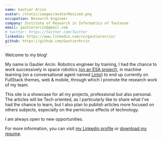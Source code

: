 ```yaml
---
name: Gautier Arcin
avatar: /static/images/avatarResized.png
occupation: Research Engineer
company: Institute of Research in Informatics of Toulouse
email: gautierarcin@gmail.com
# twitter: https://twitter.com/Twitter
linkedin: https://www.linkedin.com/in/gautierarcin/
github: https://github.com/GautierArcin
---
```


Welcome to my blog!

My name is Gautier Arcin. Robotics engineer by training, I had the chance to work successively in space robotics [(on an ESA project)](https://www.h2020-pulsar.eu/), in machine learning (on a conversational agent named [Linto](https://linto.ai/)) to end up currently on FullStack themes, web & mobile, through which I promote the research work of my team.

This site is a showcase for all my projects, professional but also personal. The articles will be Tech oriented, as I particularly like to share what I've had the chance to learn, but I also plan to publish articles more focused on others subjects, especially on the pernicious effects of technology.

I am always open to new opportunities.

For more information, you can visit [my Linkedin profile](https://www.linkedin.com/in/gautierarcin/) or [download my resume](www.gautierarcin.com/static/cv/Gautier_Arcin_cv_en.pdf).
